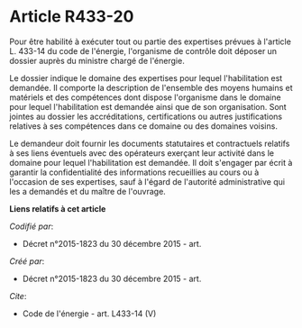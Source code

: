 # Article R433-20

Pour être habilité à exécuter tout ou partie des expertises prévues à l'article L. 433-14 du code de l'énergie, l'organisme
de contrôle doit déposer un dossier auprès du ministre chargé de l'énergie.

Le dossier indique le domaine des expertises pour lequel l'habilitation est demandée. Il comporte la description de
l'ensemble des moyens humains et matériels et des compétences dont dispose l'organisme dans le domaine pour lequel
l'habilitation est demandée ainsi que de son organisation. Sont jointes au dossier les accréditations, certifications ou
autres justifications relatives à ses compétences dans ce domaine ou des domaines voisins.

Le demandeur doit fournir les documents statutaires et contractuels relatifs à ses liens éventuels avec des opérateurs
exerçant leur activité dans le domaine pour lequel l'habilitation est demandée. Il doit s'engager par écrit à garantir la
confidentialité des informations recueillies au cours ou à l'occasion de ses expertises, sauf à l'égard de l'autorité
administrative qui les a demandés et du maître de l'ouvrage.

**Liens relatifs à cet article**

_Codifié par_:

  - Décret n°2015-1823 du 30 décembre 2015 - art.

_Créé par_:

  - Décret n°2015-1823 du 30 décembre 2015 - art.

_Cite_:

  - Code de l'énergie - art. L433-14 (V)
